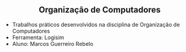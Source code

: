 <h2 align="center"> Organização de Computadores </h2>

  - Trabalhos práticos desenvolvidos na disciplina de Organização de Computadores
  - Ferramenta: Logisim 
  - Aluno: Marcos Guerreiro Rebelo
